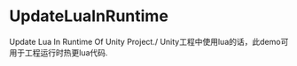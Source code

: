 # UpdateLuaInRuntime
Update Lua In Runtime Of Unity Project./ Unity工程中使用lua的话，此demo可用于工程运行时热更lua代码.
